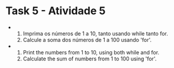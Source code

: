 <h1>Task 5 - Atividade 5</h1>

- 1. Imprima os números de 1 a 10, tanto usando while tanto for.
  2. Calcule a soma dos números de 1 a 100 usando 'for'.
    
- 1. Print the numbers from 1 to 10, using both while and for.
  2. Calculate the sum of numbers from 1 to 100 using 'for'.
